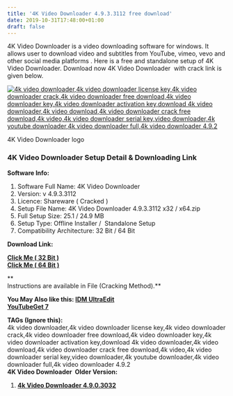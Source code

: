 ```yaml
---
title: '4K Video Downloader 4.9.3.3112 free download'
date: 2019-10-31T17:48:00+01:00
draft: false
---
```


4K Video Downloader is a video downloading software for windows. It allows user to download video and subtitles from YouTube, vimeo, vevo and other social media platforms . Here is a free and standalone setup of 4K Video Downloader. Download now 4K Video Downloader  with crack link is given below.  
  
  
  

[![4k video downloader,4k video downloader license key,4k video downloader crack,4k video downloader free download,4k video downloader key,4k video downloader activation key,download 4k video downloader,4k video download,4k video downloader crack free download,4k video,4k video downloader serial key,video downloader,4k youtube downloader,4k video downloader full,4k video downloader 4.9.2](https://1.bp.blogspot.com/-DfgRvVrQLF8/XbsNzg1T_jI/AAAAAAAAAto/32-Gmk6m5IAmopABE35ZWlbtsRpZZPyGwCLcBGAsYHQ/s320/4K-Video-Downloader-crack-logo.png "4K Video Downloader crack")](https://1.bp.blogspot.com/-DfgRvVrQLF8/XbsNzg1T_jI/AAAAAAAAAto/32-Gmk6m5IAmopABE35ZWlbtsRpZZPyGwCLcBGAsYHQ/s1600/4K-Video-Downloader-crack-logo.png)

4K Video Downloader logo

  

  

### 4K Video Downloader Setup Detail & Downloading Link

  

  

**Software Info:**

1.  Software Full Name: 4K Video Downloader
2.  Version: v 4.9.3.3112 
3.  Licence: Shareware ( Cracked )
4.  Setup File Name: 4K Video Downloader 4.9.3.3112 x32 / x64.zip
5.  Full Setup Size: 25.1 / 24.9 MB
6.  Setup Type: Offline Installer /  Standalone Setup
7.  Compatibility Architecture: 32 Bit / 64 Bit 

**Download Link:**

**[Click Me ( 32 Bit )](https://mega.nz/#!1IsiTI7A!UM5S5BFq58zU4KtfKax2v_JCHx304sFFgBH-meyoyq8)**  
**[Click Me ( 64 Bit )](https://mega.nz/#!1Y8gjQYT!0AVsStOHNEB88fjf4bYiVaOgTpoBKLI9bHu9xua9D3E)**  
  
**  
Instructions are available in File (Cracking Method).**  
  
  
  

**You May Also like this: [IDM UltraEdit](https://pcappsstock.blogspot.com/2019/10/idm-ultraedit-latest-version-free-download.html)**  
**[YouTubeGet 7](https://pcappsstock.blogspot.com/2019/10/youtubeget-7-free-download.html)**

  

  

  

**TAGs (Ignore this):**  
4k video downloader,4k video downloader license key,4k video downloader crack,4k video downloader free download,4k video downloader key,4k video downloader activation key,download 4k video downloader,4k video download,4k video downloader crack free download,4k video,4k video downloader serial key,video downloader,4k youtube downloader,4k video downloader full,4k video downloader 4.9.2  
**4K Video Downloader  Older Version:**  
  

1.  **[4k Video Downloader 4.9.0.3032](https://pcappsstock.blogspot.com/2019/09/4k-video-downloader_21.html)**